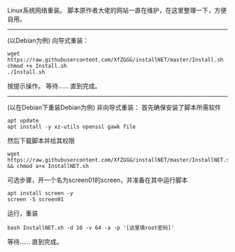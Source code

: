 Linux系统网络重装。
脚本原作者大佬的网站一直在维护，在这里整理一下，方便自用。
***
(以Debian为例)
向导式重装：
```
wget https://raw.githubusercontent.com/XfZGGG/installNET/master/Install.sh
chmod +x Install.sh
./Install.sh
```
按提示操作。
等待…… 直到完成。
***
(以在Debian下重装Debian为例)
非向导式重装：
首先确保安装了脚本所需软件
```
apt update
apt install -y xz-utils openssl gawk file
```
然后下载脚本并给其权限
```
wget https://raw.githubusercontent.com/XfZGGG/installNET/master/InstallNET.sh && chmod a+x InstallNET.sh
```

可选步骤，开一个名为screen01的screen，并准备在其中运行脚本
```
apt install screen -y
screen -S screen01
```

运行，重装
```
bash InstallNET.sh -d 10 -v 64 -a -p '[这里填root密码]'
```

等待……
直到完成。
